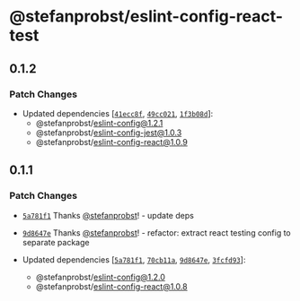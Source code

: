 # @stefanprobst/eslint-config-react-test

## 0.1.2

### Patch Changes

- Updated dependencies
  [[`41ecc8f`](https://github.com/stefanprobst/eslint-config/commit/41ecc8f66e78516a15aa30337db7c83f7c9e6615),
  [`49cc021`](https://github.com/stefanprobst/eslint-config/commit/49cc021b3b8f8b78b69f3782f97272913e31046b),
  [`1f3b08d`](https://github.com/stefanprobst/eslint-config/commit/1f3b08d9516ae1aaf0c2f65e11c313216f47360c)]:
  - @stefanprobst/eslint-config@1.2.1
  - @stefanprobst/eslint-config-jest@1.0.3
  - @stefanprobst/eslint-config-react@1.0.9

## 0.1.1

### Patch Changes

- [`5a781f1`](https://github.com/stefanprobst/eslint-config/commit/5a781f186c9d9d4dd24b098d4e96ac71f84f857c)
  Thanks [@stefanprobst](https://github.com/stefanprobst)! - update deps

- [`9d8647e`](https://github.com/stefanprobst/eslint-config/commit/9d8647e5568b6060bac33ce3f458ee2a1a9464b9)
  Thanks [@stefanprobst](https://github.com/stefanprobst)! - refactor: extract react testing config
  to separate package

- Updated dependencies
  [[`5a781f1`](https://github.com/stefanprobst/eslint-config/commit/5a781f186c9d9d4dd24b098d4e96ac71f84f857c),
  [`70cb11a`](https://github.com/stefanprobst/eslint-config/commit/70cb11ad7548f41aaf55b9378b14dfb29cbbc1af),
  [`9d8647e`](https://github.com/stefanprobst/eslint-config/commit/9d8647e5568b6060bac33ce3f458ee2a1a9464b9),
  [`3fcfd93`](https://github.com/stefanprobst/eslint-config/commit/3fcfd93b61e832087b6e755b513739f88513c87b)]:
  - @stefanprobst/eslint-config@1.2.0
  - @stefanprobst/eslint-config-react@1.0.8
